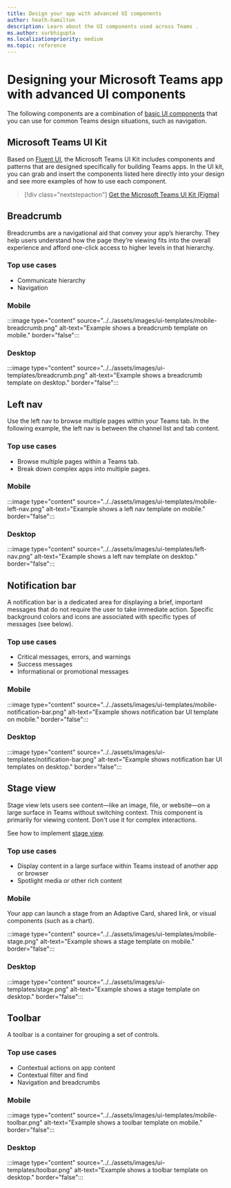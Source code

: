 ```yaml
---
title: Design your app with advanced UI components
author: heath-hamilton
description: Learn about the UI components used across Teams . 
ms.author: surbhigupta
ms.localizationpriority: medium
ms.topic: reference
---
```

# Designing your Microsoft Teams app with advanced UI components

The following components are a combination of [basic UI components](~/concepts/design/design-teams-app-basic-ui-components.md) that you can use for common Teams design situations, such as navigation.

## Microsoft Teams UI Kit

Based on <a href="https://fluentsite.z22.web.core.windows.net/" target="_blank">Fluent UI</a>, the Microsoft Teams UI Kit includes components and patterns that are designed specifically for building Teams apps. In the UI kit, you can grab and insert the components listed here directly into your design and see more examples of how to use each component.

> [!div class="nextstepaction"]
> [Get the Microsoft Teams UI Kit (Figma)](https://www.figma.com/community/file/916836509871353159)

## Breadcrumb

Breadcrumbs are a navigational aid that convey your app’s hierarchy. They help users understand how the page they’re viewing fits into the overall experience and afford one-click access to higher levels in that hierarchy.

### Top use cases

* Communicate hierarchy
* Navigation

### Mobile

:::image type="content" source="../../assets/images/ui-templates/mobile-breadcrumb.png" alt-text="Example shows a breadcrumb template on mobile." border="false":::

### Desktop

:::image type="content" source="../../assets/images/ui-templates/breadcrumb.png" alt-text="Example shows a breadcrumb template on desktop." border="false":::

## Left nav

Use the left nav to browse multiple pages within your Teams tab. In the following example, the left nav is between the channel list and tab content.

### Top use cases

* Browse multiple pages within a Teams tab.
* Break down complex apps into multiple pages.

### Mobile

:::image type="content" source="../../assets/images/ui-templates/mobile-left-nav.png" alt-text="Example shows a left nav template on mobile." border="false":::

### Desktop

:::image type="content" source="../../assets/images/ui-templates/left-nav.png" alt-text="Example shows a left nav template on desktop." border="false":::

## Notification bar

A notification bar is a dedicated area for displaying a brief, important messages that do not require the user to take immediate action. Specific background colors and icons are associated with specific types of messages (see below).

### Top use cases

* Critical messages, errors, and warnings
* Success messages
* Informational or promotional messages

### Mobile

:::image type="content" source="../../assets/images/ui-templates/mobile-notification-bar.png" alt-text="Example shows notification bar UI template on mobile." border="false":::

### Desktop

:::image type="content" source="../../assets/images/ui-templates/notification-bar.png" alt-text="Example shows notification bar UI templates on desktop." border="false":::

## Stage view

Stage view lets users see content—like an image, file, or website—on a large surface in Teams without switching context. This component is primarily for viewing content. Don't use it for complex interactions.

See how to implement [stage view](~/tabs/tabs-link-unfurling.md).

### Top use cases

* Display content in a large surface within Teams instead of another app or browser
* Spotlight media or other rich content

### Mobile

Your app can launch a stage from an Adaptive Card, shared link, or visual components (such as a chart).

:::image type="content" source="../../assets/images/ui-templates/mobile-stage.png" alt-text="Example shows a stage template on mobile." border="false":::

### Desktop

:::image type="content" source="../../assets/images/ui-templates/stage.png" alt-text="Example shows a stage template on desktop." border="false":::

## Toolbar

A toolbar is a container for grouping a set of controls.

### Top use cases

* Contextual actions on app content
* Contextual filter and find
* Navigation and breadcrumbs

### Mobile

:::image type="content" source="../../assets/images/ui-templates/mobile-toolbar.png" alt-text="Example shows a toolbar template on mobile." border="false":::

### Desktop

:::image type="content" source="../../assets/images/ui-templates/toolbar.png" alt-text="Example shows a toolbar template on desktop." border="false":::
